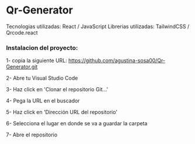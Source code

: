 # Qr-Generator
Tecnologias utilizadas: React / JavaScript
Librerias utilizadas: TailwindCSS / Qrcode.react

### Instalacion del proyecto:

1- copia la siguiente URL: https://github.com/agustina-sosa00/Qr-Generator.git

2- Abre tu Visual Studio Code

3- Haz click en 'Clonar el repositorio Git...'

4- Pega la URL en el buscador

5- Haz click en 'Dirección URL del repositorio'

6- Selecciona el lugar en donde se va a guardar la carpeta

7- Abre el repositorio

